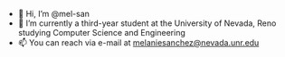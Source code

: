 - 👋 Hi, I’m @mel-san
- 🌱 I’m currently a third-year student at the University of Nevada, Reno studying Computer Science and Engineering
- 📫 You can reach via e-mail at melaniesanchez@nevada.unr.edu

<!---
mel-san/mel-san is a ✨ special ✨ repository because its `README.md` (this file) appears on your GitHub profile.
You can click the Preview link to take a look at your changes.
--->
